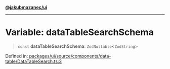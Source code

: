 [**@jakubmazanec/ui**](../README.md)

---

# Variable: dataTableSearchSchema

> `const` **dataTableSearchSchema**: `ZodNullable`\<`ZodString`\>

Defined in:
[packages/ui/source/components/data-table/DataTableSearch.ts:3](https://github.com/jakubmazanec/tools/blob/412167e80a7675933e43d5220a19d05130301e2d/packages/ui/source/components/data-table/DataTableSearch.ts#L3)
